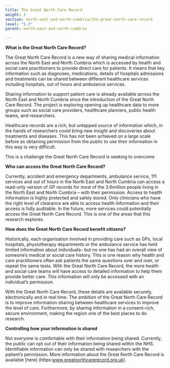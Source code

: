 ```yaml
---
title: The Great North Care Record
weight: 3
section: north-east-and-north-cumbria/the-great-north-care-record
level: "5.3"
parent: north-east-and-north-cumbria

---
```


**What is the Great North Care Record?** 

The Great North Care Record is a new way of sharing medical information across the North East and North Cumbria which is accessed by health and social care practitioners to provide direct care for patients. It means that key information such as diagnoses, medications, details of hospitals admissions and treatments can be shared between different healthcare services including hospitals, out of hours and ambulance services.

Sharing information to support patient care is already available across the North East and North Cumbria since the introduction of the Great North Care Record. The project is exploring opening up healthcare data to more groups such as social care providers, healthcare planners, public health teams, and researchers. 

Healthcare records are a rich, but untapped source of information which, in the hands of researchers could bring new insight and discoveries about treatments and diseases. This has not been achieved on a large scale before as obtaining permission from the public to use their information in this way is very difficult. 

This is a challenge the Great North Care Record is seeking to overcome

**Who can access the Great North Care Record?** 

Currently, accident and emergency departments, ambulance service, 111 services and out of hours in the North East and North Cumbria can access a read-only version of GP records for most of the 3.6million people living in the North East and North Cumbria – with their permission. Access to health information is highly protected and safely stored. Only clinicians who have the right level of clearance are able to access health information and their access is fully auditable. 
In the future, more services could potentially access the Great North Care Record. This is one of the areas that this research explores. 
 
**How does the Great North Care Record benefit citizens?**

Historically, each organisation involved in providing care such as GPs, local hospitals, physiotherapy departments or the ambulance service has held limited information about individuals– but no one has had an overall view of someone’s medical or social care history. This is one reason why health and care practitioners often ask patients the same questions over and over, or repeat the same tests. 
With the Great North Care Record, the more health and social care teams will have access to detailed information to help them provide better care. This information will only be accessed with an individual’s permission. 

With the Great North Care Record, these details are available securely, electronically and in real time. 
The ambition of the Great North Care Record is to improve information sharing between healthcare services to improve the level of care. Furthermore, by sharing information in a consent-rich, secure environment, making the region one of the best places to do research.

**Controlling how your information is shared** 

Not everyone is comfortable with their information being shared. Currently, the public can opt out of their information being shared within the NHS.  Identifiable information can only be shared with researchers with the patient’s permission. More information about the Great North Care Record is available [here] (https:www.greatnorthcarerecord.org.uk).  
